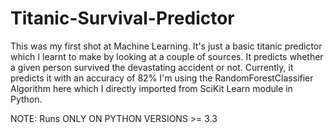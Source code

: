 # Titanic-Survival-Predictor

This was my first shot at Machine Learning. It's just a basic titanic predictor which I learnt to make by looking at a couple of sources.
It predicts whether a given person survived the devastating accident or not.
Currently, it predicts it with an accuracy of 82%
I'm using the RandomForestClassifier Algorithm here which I directly imported from SciKit Learn module in Python.

NOTE: Runs ONLY ON PYTHON VERSIONS >= 3.3
